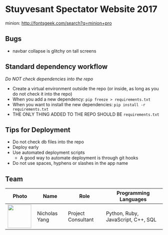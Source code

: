 # Stuyvesant Spectator Website 2017

minion: http://fontsgeek.com/search?q=minion+pro
## Bugs
- navbar collapse is glitchy on tall screens
## Standard dependency workflow
*Do NOT check dependencies into the repo*
- Create a virtual environment outside the repo (or inside, as long as you
do not check it into the repo)
- When you add a new dependency:
  `pip freeze > requirements.txt`
- When you want to install the new dependencies:
  `pip install -r requirements.txt`
- THE ONLY THING ADDED TO THE REPO SHOULD BE `requirements.txt`


## Tips for Deployment

- Do not check db files into the repo
- Deploy early
- Use automated deployment scripts
  - A good way to automate deployment is through git hooks
- Do not use spaces, hyphens or slashes in the app name

## Team

| Photo |  Name  |  Role  | Programming Languages  |
|-------|--------|--------|------------------------|
| <img src="http://nicholasyang.com/images/Headshot.jpg" align="left" height="75" > | Nicholas Yang | Project Consultant | Python, Ruby, JavaScript, C++, SQL |
